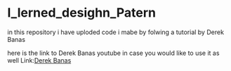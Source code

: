 # I_lerned_desighn_Patern

in this repository i have uploded code i mabe by folwing a tutorial by Derek Banas
 
here is the link to Derek Banas youtube in case you would like to use it as well 
Link:[Derek Banas](https://www.youtube.com/watch?v=vNHpsC5ng_E&list=PLF206E906175C7E07) 
 
